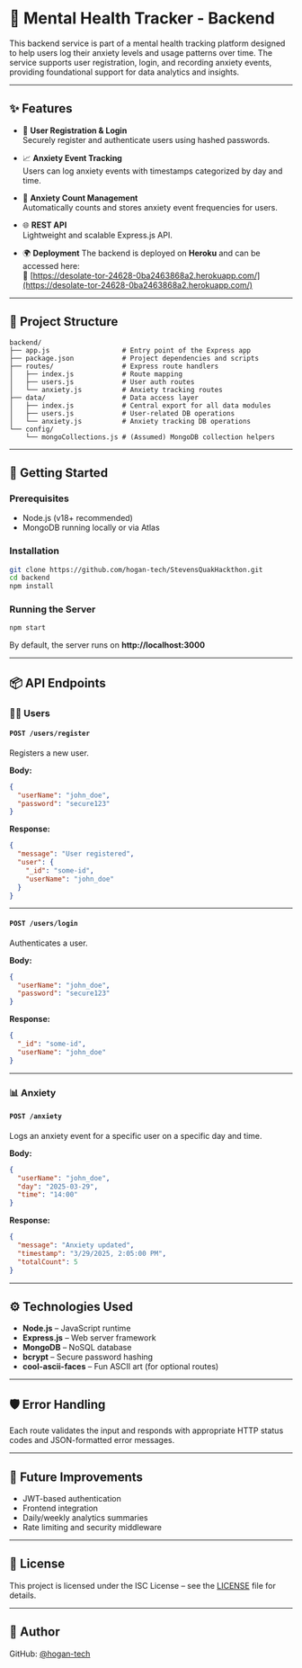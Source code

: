 # 🧠 Mental Health Tracker - Backend

This backend service is part of a mental health tracking platform designed to help users log their anxiety levels and usage patterns over time. The service supports user registration, login, and recording anxiety events, providing foundational support for data analytics and insights.

---

## ✨ Features

- 👤 **User Registration & Login**  
  Securely register and authenticate users using hashed passwords.

- 📈 **Anxiety Event Tracking**  
  Users can log anxiety events with timestamps categorized by day and time.

- 🧠 **Anxiety Count Management**  
  Automatically counts and stores anxiety event frequencies for users.

- 🌐 **REST API**  
  Lightweight and scalable Express.js API.

- 🌍 **Deployment** 
    The backend is deployed on **Heroku** and can be accessed here:  
🔗 [https://desolate-tor-24628-0ba2463868a2.herokuapp.com/](https://desolate-tor-24628-0ba2463868a2.herokuapp.com/)


---

## 📁 Project Structure

```
backend/
├── app.js                  # Entry point of the Express app
├── package.json            # Project dependencies and scripts
├── routes/                 # Express route handlers
│   ├── index.js            # Route mapping
│   ├── users.js            # User auth routes
│   └── anxiety.js          # Anxiety tracking routes
├── data/                   # Data access layer
│   ├── index.js            # Central export for all data modules
│   ├── users.js            # User-related DB operations
│   └── anxiety.js          # Anxiety tracking DB operations
└── config/
    └── mongoCollections.js # (Assumed) MongoDB collection helpers
```

---

## 🚀 Getting Started

### Prerequisites

- Node.js (v18+ recommended)
- MongoDB running locally or via Atlas

### Installation

```bash
git clone https://github.com/hogan-tech/StevensQuakHackthon.git
cd backend
npm install
```

### Running the Server

```bash
npm start
```

By default, the server runs on **http://localhost:3000**

---

## 📦 API Endpoints

### 🧍‍♂️ Users

#### `POST /users/register`

Registers a new user.

**Body:**
```json
{
  "userName": "john_doe",
  "password": "secure123"
}
```

**Response:**
```json
{
  "message": "User registered",
  "user": {
    "_id": "some-id",
    "userName": "john_doe"
  }
}
```

---

#### `POST /users/login`

Authenticates a user.

**Body:**
```json
{
  "userName": "john_doe",
  "password": "secure123"
}
```

**Response:**
```json
{
  "_id": "some-id",
  "userName": "john_doe"
}
```

---

### 📊 Anxiety

#### `POST /anxiety`

Logs an anxiety event for a specific user on a specific day and time.

**Body:**
```json
{
  "userName": "john_doe",
  "day": "2025-03-29",
  "time": "14:00"
}
```

**Response:**
```json
{
  "message": "Anxiety updated",
  "timestamp": "3/29/2025, 2:05:00 PM",
  "totalCount": 5
}
```

---

## ⚙️ Technologies Used

- **Node.js** – JavaScript runtime
- **Express.js** – Web server framework
- **MongoDB** – NoSQL database
- **bcrypt** – Secure password hashing
- **cool-ascii-faces** – Fun ASCII art (for optional routes)

---

## 🛡️ Error Handling

Each route validates the input and responds with appropriate HTTP status codes and JSON-formatted error messages.

---

## 🧪 Future Improvements

- JWT-based authentication
- Frontend integration
- Daily/weekly analytics summaries
- Rate limiting and security middleware

---

## 📝 License

This project is licensed under the ISC License – see the [LICENSE](./LICENSE) file for details.

---

## 👤 Author
GitHub: [@hogan-tech](https://github.com/hogan-tech)

